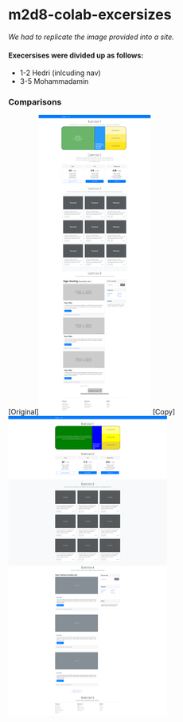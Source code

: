 # m2d8-colab-excersizes

_We had to replicate the image provided into a site._

#### Execersises were divided up as follows:
- 1-2 Hedri (inlcuding nav)
- 3-5 Mohammadamin
### Comparisons

[Original]<img src="https://github.com/FlyingVespa/m2d8-colab-excersizes/blob/main/Image%20to%20copy.png" alt="alt text" height="600"> 
[Copy]<img src="https://github.com/FlyingVespa/m2d8-colab-excersizes/blob/main/flyingvespa.github.io_m2d8-colab-excersizes_%20(1).png" alt="alt text" height="600">



